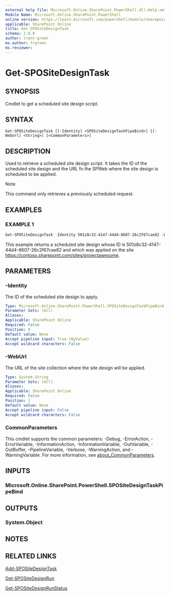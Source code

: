 ```yaml
---
external help file: Microsoft.Online.SharePoint.PowerShell.dll-Help.xml
Module Name: Microsoft.Online.SharePoint.PowerShell
online version: https://learn.microsoft.com/powershell/module/sharepoint-online/get-spositedesigntask
applicable: SharePoint Online
title: Get-SPOSiteDesignTask
schema: 2.0.0
author: trent-green
ms.author: trgreen
ms.reviewer:
---
```


# Get-SPOSiteDesignTask

## SYNOPSIS

Cmdlet to get a scheduled site design script.

## SYNTAX

```
Get-SPOSiteDesignTask [[-Identity] <SPOSiteDesignTaskPipeBind>] [[-WebUrl] <String>] [<CommonParameters>]
```

## DESCRIPTION

Used to retrieve a scheduled site design script. It takes the ID of the scheduled site design and the URL fo the SPWeb where the site design is scheduled to be applied.

> [!NOTE]
> This command only retrieves a previously scheduled request.

## EXAMPLES

### EXAMPLE 1

```powershell
Get-SPOSiteDesignTask -Identity 501z8c32-4147-44d4-8607-26c2f67cae82 -WebUrl "https://contoso.sharepoint.com/sites/projectawesome"
```

This example returns a scheduled site design whose ID is 501z8c32-4147-44d4-8607-26c2f67cae82 and which was applied on the site <https://contoso.sharepoint.com/sites/projectawesome>.

## PARAMETERS

### -Identity

The ID of the scheduled site design to apply.

```yaml
Type: Microsoft.Online.SharePoint.PowerShell.SPOSiteDesignTaskPipeBind
Parameter Sets: (All)
Aliases:
Applicable: SharePoint Online
Required: False
Position: 0
Default value: None
Accept pipeline input: True (ByValue)
Accept wildcard characters: False
```

### -WebUrl

The URL of the site collection where the site design will be applied.

```yaml
Type: System.String
Parameter Sets: (All)
Aliases:
Applicable: SharePoint Online
Required: False
Position: 1
Default value: None
Accept pipeline input: False
Accept wildcard characters: False
```

### CommonParameters

This cmdlet supports the common parameters: -Debug, -ErrorAction, -ErrorVariable, -InformationAction, -InformationVariable, -OutVariable, -OutBuffer, -PipelineVariable, -Verbose, -WarningAction, and -WarningVariable. For more information, see [about_CommonParameters](https://go.microsoft.com/fwlink/p/?LinkID=113216).

## INPUTS

### Microsoft.Online.SharePoint.PowerShell.SPOSiteDesignTaskPipeBind

## OUTPUTS

### System.Object

## NOTES

## RELATED LINKS

[Add-SPOSiteDesignTask](Add-SPOSiteDesignTask.md)

[Get-SPOSiteDesignRun](Get-SPOSiteDesignRun.md)

[Get-SPOSiteDesignRunStatus](Get-SPOSiteDesignRunStatus.md)
